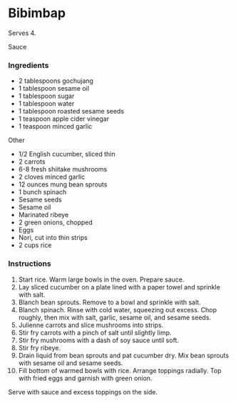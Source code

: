 # Bibimbap

Serves 4.

Sauce
### Ingredients

- 2 tablespoons gochujang
- 1 tablespoon sesame oil
- 1 tablespoon sugar
- 1 tablespoon water
- 1 tablespoon roasted sesame seeds
- 1 teaspoon apple cider vinegar
- 1 teaspoon minced garlic

Other
- 1/2 English cucumber, sliced thin
- 2 carrots
- 6-8 fresh shiitake mushrooms
- 2 cloves minced garlic
- 12 ounces mung bean sprouts
- 1 bunch spinach
- Sesame seeds
- Sesame oil
- Marinated ribeye
- 2 green onions, chopped
- Eggs
- Nori, cut into thin strips
- 2 cups rice

### Instructions

1. Start rice. Warm large bowls in the oven. Prepare sauce.
2. Lay sliced cucumber on a plate lined with a paper towel and sprinkle with salt.
3. Blanch bean sprouts. Remove to a bowl and sprinkle with salt.
4. Blanch spinach. Rinse with cold water, squeezing out excess. Chop roughly, then mix with salt, garlic, sesame oil, and sesame seeds.
5. Julienne carrots and slice mushrooms into strips.
6. Stir fry carrots with a pinch of salt until slightly limp.
7. Stir fry mushrooms with a dash of soy sauce until soft.
8. Stir fry ribeye.
9. Drain liquid from bean sprouts and pat cucumber dry. Mix bean sprouts with sesame oil and sesame seeds.
10. Fill bottom of warmed bowls with rice. Arrange toppings radially. Top with fried eggs and garnish with green onion.

Serve with sauce and excess toppings on the side.

